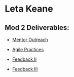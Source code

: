 # Leta Keane


## Mod 2 Deliverables:
* [Mentor Outreach](https://gist.github.com/letakeane/7c39564df8d4891f9e909c12ce8a54bd)

* [Agile Practices](https://gist.github.com/letakeane/82856219d67f4ec3603e3eea91afdd6d)

* [Feedback II](https://gist.github.com/letakeane/5cc89bd176fe629da3a3a32a5a16d4a3)

* [Feedback III](https://gist.github.com/letakeane/34c5396fca343d3d3a3afb0523cf57ac)
